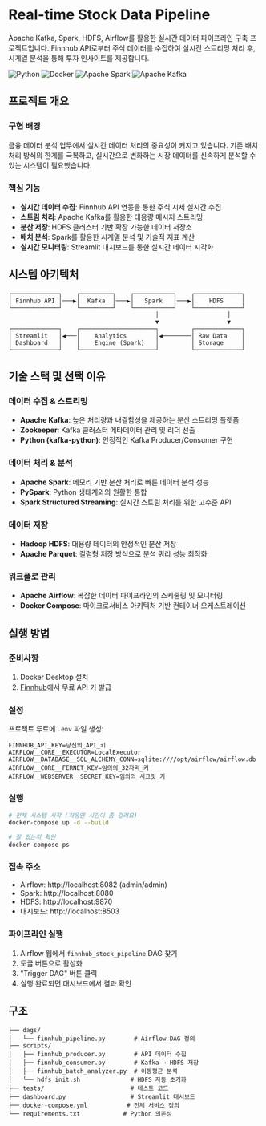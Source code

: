 # Real-time Stock Data Pipeline

Apache Kafka, Spark, HDFS, Airflow를 활용한 실시간 데이터 파이프라인 구축 프로젝트입니다. Finnhub API로부터 주식 데이터를 수집하여 실시간 스트리밍 처리 후, 시계열 분석을 통해 투자 인사이트를 제공합니다.

![Python](https://img.shields.io/badge/Python-3.8+-blue.svg)
![Docker](https://img.shields.io/badge/Docker-20.10+-green.svg)
![Apache Spark](https://img.shields.io/badge/Apache%20Spark-3.5-orange.svg)
![Apache Kafka](https://img.shields.io/badge/Apache%20Kafka-2.8-red.svg)

## 프로젝트 개요

### 구현 배경
금융 데이터 분석 업무에서 실시간 데이터 처리의 중요성이 커지고 있습니다. 기존 배치 처리 방식의 한계를 극복하고, 실시간으로 변화하는 시장 데이터를 신속하게 분석할 수 있는 시스템이 필요했습니다.

### 핵심 기능
- **실시간 데이터 수집**: Finnhub API 연동을 통한 주식 시세 실시간 수집
- **스트림 처리**: Apache Kafka를 활용한 대용량 메시지 스트리밍
- **분산 저장**: HDFS 클러스터 기반 확장 가능한 데이터 저장소
- **배치 분석**: Spark를 활용한 시계열 분석 및 기술적 지표 계산
- **실시간 모니터링**: Streamlit 대시보드를 통한 실시간 데이터 시각화

## 시스템 아키텍처

```
┌─────────────┐    ┌─────────┐    ┌───────────┐    ┌─────────────┐
│ Finnhub API │───▶│  Kafka  │───▶│   Spark   │───▶│    HDFS     │
└─────────────┘    └─────────┘    └───────────┘    └─────────────┘
                                         │                   │
                                         ▼                   ▼
┌─────────────┐    ┌─────────────────────┐         ┌─────────────┐
│ Streamlit   │◀───│    Analytics        │◀────────│ Raw Data    │
│ Dashboard   │    │    Engine (Spark)   │         │ Storage     │
└─────────────┘    └─────────────────────┘         └─────────────┘
```

## 기술 스택 및 선택 이유

### 데이터 수집 & 스트리밍
- **Apache Kafka**: 높은 처리량과 내결함성을 제공하는 분산 스트리밍 플랫폼
- **Zookeeper**: Kafka 클러스터 메타데이터 관리 및 리더 선출
- **Python (kafka-python)**: 안정적인 Kafka Producer/Consumer 구현

### 데이터 처리 & 분석  
- **Apache Spark**: 메모리 기반 분산 처리로 빠른 데이터 분석 성능
- **PySpark**: Python 생태계와의 원활한 통합
- **Spark Structured Streaming**: 실시간 스트림 처리를 위한 고수준 API

### 데이터 저장
- **Hadoop HDFS**: 대용량 데이터의 안정적인 분산 저장
- **Apache Parquet**: 컬럼형 저장 방식으로 분석 쿼리 성능 최적화

### 워크플로 관리
- **Apache Airflow**: 복잡한 데이터 파이프라인의 스케줄링 및 모니터링
- **Docker Compose**: 마이크로서비스 아키텍처 기반 컨테이너 오케스트레이션

## 실행 방법

### 준비사항
1. Docker Desktop 설치
2. [Finnhub](https://finnhub.io/)에서 무료 API 키 발급

### 설정
프로젝트 루트에 `.env` 파일 생성:
```
FINNHUB_API_KEY=당신의_API_키
AIRFLOW__CORE__EXECUTOR=LocalExecutor
AIRFLOW__DATABASE__SQL_ALCHEMY_CONN=sqlite:////opt/airflow/airflow.db
AIRFLOW__CORE__FERNET_KEY=임의의_32자리_키
AIRFLOW__WEBSERVER__SECRET_KEY=임의의_시크릿_키
```

### 실행
```bash
# 전체 시스템 시작 (처음엔 시간이 좀 걸려요)
docker-compose up -d --build

# 잘 떴는지 확인
docker-compose ps
```

### 접속 주소
- Airflow: http://localhost:8082 (admin/admin)
- Spark: http://localhost:8080  
- HDFS: http://localhost:9870
- 대시보드: http://localhost:8503

### 파이프라인 실행
1. Airflow 웹에서 `finnhub_stock_pipeline` DAG 찾기
2. 토글 버튼으로 활성화
3. "Trigger DAG" 버튼 클릭
4. 실행 완료되면 대시보드에서 결과 확인

## 구조

```
├── dags/
│   └── finnhub_pipeline.py        # Airflow DAG 정의
├── scripts/
│   ├── finnhub_producer.py        # API 데이터 수집
│   ├── finnhub_consumer.py        # Kafka → HDFS 저장
│   ├── finnhub_batch_analyzer.py  # 이동평균 분석
│   └── hdfs_init.sh              # HDFS 자동 초기화
├── tests/                        # 테스트 코드
├── dashboard.py                  # Streamlit 대시보드
├── docker-compose.yml           # 전체 서비스 정의
└── requirements.txt            # Python 의존성
```



